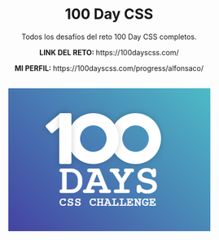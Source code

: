 <h1 align="center">100 Day CSS</h1>
<p align="center">Todos los desafíos del reto 100 Day CSS completos. </p>
<p align="center"><b>LINK DEL RETO: </b>https://100dayscss.com/</p>
<p align="center"><b>MI PERFIL: </b>https://100dayscss.com/progress/alfonsaco/</p>
<br>
<div align="center">
  <img src="https://github.com/alfonsaco/100DaysCSS/blob/main/100DayCSS.PNG" alt="100DayCSS" />
</div>
